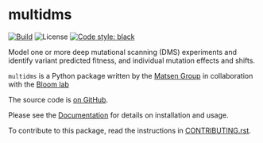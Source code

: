 # multidms

[![Build](https://github.com/matsengrp/multidms/actions/workflows/build_test_package.yml/badge.svg)](https://github.com/matsengrp/multidms/actions/workflows/build_test_package.yml)
![License](https://img.shields.io/github/license/matsengrp/multidms)
[![Code style: black](https://img.shields.io/badge/code%20style-black-000000.svg)](https://github.com/psf/black)

Model one or more deep mutational scanning (DMS) experiments
and identify variant predicted fitness, and 
individual mutation effects and shifts.

`multidms` is a Python package written by the [Matsen Group](https://matsen.fhcrc.org/) in collaboration with the [Bloom lab](https://research.fhcrc.org/bloom/en.html)

The source code is [on GitHub](https://github.com/matsengrp/multidms).

Please see the [Documentation](https://matsengrp.github.io/multidms/) for details on installation and usage.

To contribute to this package, read the instructions in [CONTRIBUTING.rst](CONTRIBUTING.rst).